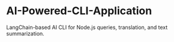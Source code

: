 # AI-Powered-CLI-Application
LangChain-based AI CLI for Node.js queries, translation, and text summarization.

